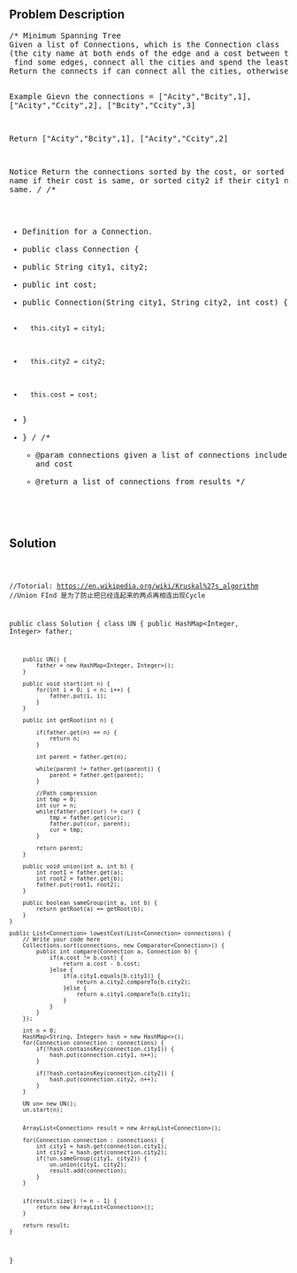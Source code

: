 <!--
<style>
  body { font-family: Arial, sans-serif; }
  .container { max-width: 700px; margin: 0 auto; padding: 10px; }
  .comment-block { background-color: #f9f9f9; padding: 10px; border-left: 5px solid #ccc; overflow-wrap: break-word; white-space: pre-wrap; }
  .code-block { background-color: #f4f4f4; padding: 10px; border: 1px solid #ddd; overflow-wrap: break-word; white-space: pre-wrap; }
</style>
-->

<div class='container'>
<h2>Problem Description</h2>
<div class='comment-block'>
<pre>
/* Minimum Spanning Tree
Given a list of Connections, which is the Connection class 
(the city name at both ends of the edge and a cost between them),
 find some edges, connect all the cities and spend the least amount.
Return the connects if can connect all the cities, otherwise return empty list.

Example
Gievn the connections = ["Acity","Bcity",1], ["Acity","Ccity",2], ["Bcity","Ccity",3]

Return ["Acity","Bcity",1], ["Acity","Ccity",2]

Notice
Return the connections sorted by the cost, 
or sorted city1 name if their cost is same, or sorted city2 if their city1 name is also same.
*/
/**
 * Definition for a Connection.
 * public class Connection {
 *   public String city1, city2;
 *   public int cost;
 *   public Connection(String city1, String city2, int cost) {
 *       this.city1 = city1;
 *       this.city2 = city2;
 *       this.cost = cost;
 *   }
 * }
 */
    /**
     * @param connections given a list of connections include two cities and cost
     * @return a list of connections from results
     */
</pre>
</div>

<h2>Solution</h2>
<div class='code-block'>
<pre><code class='language-java'>

//Totorial: https://en.wikipedia.org/wiki/Kruskal%27s_algorithm
//Union FInd 是为了防止把已经连起来的两点再相连出现Cycle

public class Solution {
    class UN {
        public HashMap<Integer, Integer> father;
        
        public UN() {
            father = new HashMap<Integer, Integer>();
        }
        
        public void start(int n) {
            for(int i = 0; i < n; i++) {
                father.put(i, i);
            }
        }
        
        public int getRoot(int n) {

            if(father.get(n) == n) {
                return n;
            }
            
            int parent = father.get(n);
            
            while(parent != father.get(parent)) {
                parent = father.get(parent);
            }
            
            //Path compression
            int tmp = 0;
            int cur = n;
            while(father.get(cur) != cur) {
                tmp = father.get(cur);
                father.put(cur, parent);
                cur = tmp;
            }
            
            return parent;
        }
        
        public void union(int a, int b) {
            int root1 = father.get(a);
            int root2 = father.get(b);
            father.put(root1, root2);
        }
        
        public boolean sameGroup(int a, int b) {
            return getRoot(a) == getRoot(b);
        }
    }
    
    public List<Connection> lowestCost(List<Connection> connections) {
        // Write your code here
        Collections.sort(connections, new Comparator<Connection>() {
            public int compare(Connection a, Connection b) {
                if(a.cost != b.cost) {
                    return a.cost - b.cost;
                }else {
                    if(a.city1.equals(b.city1)) {
                        return a.city2.compareTo(b.city2);
                    }else {
                        return a.city1.compareTo(b.city1);
                    }
                }
            }
        });
        
        int n = 0;
        HashMap<String, Integer> hash = new HashMap<>();
        for(Connection connection : connections) {
            if(!hash.containsKey(connection.city1)) {
                hash.put(connection.city1, n++);
            }
            
            if(!hash.containsKey(connection.city2)) {
                hash.put(connection.city2, n++);
            }
        }
        
        UN un= new UN();
        un.start(n);
       
        
        ArrayList<Connection> result = new ArrayList<Connection>();
        
        for(Connection connection : connections) {
            int city1 = hash.get(connection.city1);
            int city2 = hash.get(connection.city2);
            if(!un.sameGroup(city1, city2)) {
                un.union(city1, city2);
                result.add(connection);
            }
        }
        

        if(result.size() != n - 1) {
            return new ArrayList<Connection>();
        }
        
        return result;
    }
}</code></pre>
</div>
</div>
